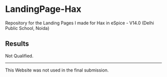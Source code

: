 # LandingPage-Hax
Repository for the Landing Pages I made for Hax in eSpice - V14.0 (Delhi Public School, Noida)

## Results
Not Qualified.

---
This Website was not used in the final submission.